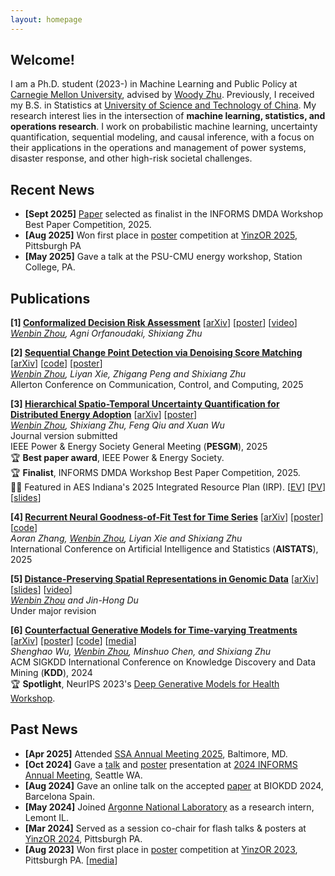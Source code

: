 ```yaml
---
layout: homepage
---
```


## Welcome!

I am a Ph.D. student (2023-) in Machine Learning and Public Policy at [Carnegie Mellon University](https://www.cmu.edu/), advised by [Woody Zhu](https://www.andrew.cmu.edu/user/shixianz/index.html). Previously, I received my B.S. in Statistics at [University of Science and Technology of China](https://en.ustc.edu.cn/). My research interest lies in the intersection of **machine learning, statistics, and operations research**. 
I work on probabilistic machine learning, uncertainty quantification, sequential modeling, and causal inference, with a focus on their applications in the operations and management of power systems, disaster response, and other high-risk societal challenges.

## Recent News
- **[Sept 2025]** [Paper](https://arxiv.org/abs/2411.12193) selected as finalist in the INFORMS DMDA Workshop Best Paper Competition, 2025.
- **[Aug 2025]** Won first place in [poster](../assets/files/credo-poster.pdf) competition at [YinzOR 2025](https://yinzor.cmuinforms.org/2025/), Pittsburgh PA
- **[May 2025]** Gave a talk at the PSU-CMU energy workshop, Station College, PA.

## Publications

<b>[1] [Conformalized Decision Risk Assessment](https://arxiv.org/abs/2505.13243)</b> [[arXiv](https://arxiv.org/abs/2505.13243)] [[poster](../assets/files/credo-poster.pdf)] [[video](https://youtu.be/n65D4EAKlgU)] <br/>
*<u>Wenbin Zhou</u>, Agni Orfanoudaki, Shixiang Zhu* <br/>

<b>[2] [Sequential Change Point Detection via Denoising Score Matching](http://arxiv.org/abs/2501.12667)</b> [[arXiv](http://arxiv.org/abs/2501.12667)] [[code](https://github.com/wbzhou2001/Denoising-Score-Change-Point-Detection)] [[poster](../assets/files/ssa_poster.pdf)]<br/>
*<u>Wenbin Zhou</u>, Liyan Xie, Zhigang Peng and Shixiang Zhu* <br/>
Allerton Conference on Communication, Control, and Computing, 2025 <br/>

<b>[3] [Hierarchical Spatio-Temporal Uncertainty Quantification for Distributed Energy Adoption](https://arxiv.org/abs/2411.12193)</b> [[arXiv](https://arxiv.org/abs/2411.12193)] [[poster](../assets/files/energy-week-wenbin-final.pdf)]<br/>
*<u>Wenbin Zhou</u>, Shixiang Zhu, Feng Qiu and Xuan Wu* <br/>
Journal version submitted<br/>
IEEE Power & Energy Society General Meeting (**PESGM**), 2025 <br/>
🏆 **Best paper award**, IEEE Power & Energy Society. <br/>
🏆 **Finalist**, INFORMS DMDA Workshop Best Paper Competition, 2025. <br/>
🧑‍💻 Featured in AES Indiana's 2025 Integrated Resource Plan (IRP). [[EV](https://wbzhou2001.github.io/EVPV-Dashboard/ev_dashboard.html)] [[PV](https://wbzhou2001.github.io/EVPV-Dashboard/pv_dashboard.html)] [[slides](../assets/files/evpv_slides.pdf)]

<b>[4] [Recurrent Neural Goodness-of-Fit Test for Time Series](https://arxiv.org/abs/2410.13986)</b> [[arXiv](https://arxiv.org/abs/2410.13986)] [[poster](https://drive.google.com/file/d/1u5awWigjt2fy74H6yuGstfhT37WWM9xS/view)] [[code](https://github.com/aoranzhangmia/Neural-GoF-Time)]<br/>
*Aoran Zhang, <u>Wenbin Zhou</u>, Liyan Xie and Shixiang Zhu* <br/>
International Conference on Artificial Intelligence and Statistics (**AISTATS**), 2025

<b>[5] [Distance-Preserving Spatial Representations in Genomic Data](https://arxiv.org/abs/2408.00911)</b> [[arXiv](https://arxiv.org/abs/2408.00911)] [[slides](../assets/files/biokdd2024-slides.pdf)] [[video](https://youtu.be/zaxljiLN5Sc)]<br/>
*<u>Wenbin Zhou</u> and Jin-Hong Du* <br/>
Under major revision

<b>[6] [Counterfactual Generative Models for Time-varying Treatments](https://dl.acm.org/doi/10.1145/3637528.3671950)</b> 
[[arXiv](https://arxiv.org/abs/2305.15742)] [[poster](../assets/files/kdd2024-poster.pdf)] [[code](https://github.com/ShenghaoWu/Counterfactual-Generative-Models)] [[media](https://www.heinz.cmu.edu/media/2023/October/new-models-improve-policy-impact-and-public-service-efficiency)] <br/>
*Shenghao Wu, <u>Wenbin Zhou</u>, Minshuo Chen, and Shixiang Zhu* <br/>
ACM SIGKDD International Conference on Knowledge Discovery and Data Mining (**KDD**), 2024 <br/>
🏆 **Spotlight**, NeurIPS 2023's [Deep Generative Models for Health Workshop](https://neurips.cc/virtual/2023/workshop/66495).

## Past News
- **[Apr 2025]** Attended [SSA Annual Meeting 2025](https://meetings.seismosoc.org/), Baltimore, MD.
- **[Oct 2024]** Gave a [talk](https://submissions.mirasmart.com/InformsAnnual2024/Itinerary/PresentationDetail.aspx?evdid=2036) and [poster](../assets/files/stcp-poster.pdf) presentation at [2024 INFORMS Annual Meeting](https://meetings.informs.org/wordpress/seattle2024/), Seattle WA.
- **[Aug 2024]** Gave an online talk on the accepted [paper](https://arxiv.org/abs/2408.00911) at BIOKDD 2024, Barcelona Spain.
- **[May 2024]** Joined [Argonne National Laboratory](https://www.anl.gov/) as a research intern, Lemont IL.
- **[Mar 2024]** Served as a session co-chair for flash talks & posters at [YinzOR 2024](https://yinzor.cmuinforms.org/), Pittsburgh PA.
- **[Aug 2023]** Won first place in [poster](../assets/files/counterfactualposter.pdf) competition at [YinzOR 2023](https://yinzor.cmuinforms.org/2023/), Pittsburgh PA. [[media](https://www.heinz.cmu.edu/about/year-in-review/2023-year-in-review)]
